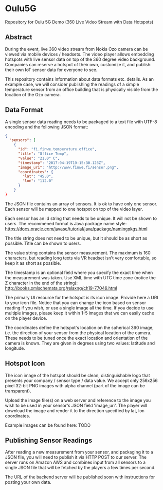 # Oulu5G

Repository for Oulu 5G Demo (360 Live Video Stream with Data Hotspots)

Abstract
--------

During the event, live 360 video stream from Nokia Ozo camera can be viewed via mobile devices / headsets. The video player allows embedding hotspots with live sensor data on top of the 360 degree video background. Companies can reserve a hotspot of their own, customize it, and publish their own IoT sensor data for everyone to see. 

This repository contains information about data formats etc. details. As an example case, we will consider publishing the readings of a simple temperature sensor from an office building that is physically visible from the location of the Ozo camera.

Data Format
-----------

A single sensor data reading needs to be packaged to a text file with UTF-8 encoding and the following JSON format:

```json
{
  "sensors": [
    {
      "id": "fi.finwe.temperature.office",
      "title": "Office Temp",
      "value": "21.0° C",
      "timestamp": "2017-04-19T10:15:30.123Z",
      "image_uri": "http://www.finwe.fi/sensor.png",
      "coordinates": {
        "lat": "45.0",
        "lon": "112.0"
      }
    }
}
```

The JSON file contains an array of sensors. It is ok to have only one sensor. Each sensor will be mapped to one hotspot on top of the video layer.

Each sensor has an id string that needs to be unique. It will not be shown to users. The recommened format is Java package name style:
https://docs.oracle.com/javase/tutorial/java/package/namingpkgs.html

The title string does not need to be unique, but it should be as short as possible. Title can be shown to users.

The value string contains the sensor measurement. The maximum is 160 characters, but reading long texts via VR headset isn't very comfortable, so keep it as short as possible.

The timestamp is an optional field where you specify the exact time when the measurement was taken. Use XML time with UTC time zone (notice the Z character in the end of the string):
http://books.xmlschemata.org/relaxng/ch19-77049.html

The primary UI resource for the hotspot is its icon image. Provide here a URI to your icon file. Notice that you can change the icon based on sensor reading if you wish, or use a single image all the time. If you decide to use multiple images, please keep it within 1-5 images that we can easily cache on the player device.

The coordinates define the hotspot's location on the spherical 360 image, i.e. the direction of your sensor from the physical location of the camera. These needs to be tuned once the exact location and orientation of the camera is known. They are given in degrees using two values: latitude and longitude.

Hotspot Icon
------------

The icon image of the hotspot should be clean, distinguishable logo that presents your company / sensor type / data value. We accept only 256x256 pixel 32-bit PNG images with alpha channel (part of the image can be transparent).

Upload the image file(s) on a web server and reference to the image you wish to be used in your sensor's JSON field 'image_uri'. The player will download the image and render it to the direction specified by lat, lon coordinates.

Example images can be found here:
TODO

Publishing Sensor Readings
--------------------------

After reading a new measurement from your sensor, and packaging it to a JSON file, you will need to publish it via HTTP POST to our server. The server runs on Amazon AWS and combines input from all sensors to a single JSON file that will be fetched by the players a few times per second.

The URL of the backend server will be published soon with instructions for posting your own data.
